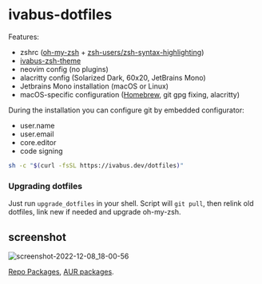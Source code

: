 # ivabus-dotfiles

Features:

- zshrc ([oh-my-zsh](https://ohmyz.sh) + [zsh-users/zsh-syntax-highlighting](https://github.com/zsh-users/zsh-syntax-highlighting))
- [ivabus-zsh-theme](https://github.com/ivabus/ivabus-zsh-theme)
- neovim config (no plugins)
- alacritty config (Solarized Dark, 60x20, JetBrains Mono)
- Jetbrains Mono installation (macOS or Linux)
- macOS-specific configuration ([Homebrew](https://brew.sh), git gpg fixing, alacritty)

During the installation you can configure git by embedded configurator:

 - user.name
 - user.email
 - core.editor
 - code signing

```sh
sh -c "$(curl -fsSL https://ivabus.dev/dotfiles)"
```

### Upgrading dotfiles

Just run `upgrade_dotfiles` in your shell. Script will `git pull`, then relink old dotfiles, link new if needed and upgrade oh-my-zsh.

## screenshot
![screenshot-2022-12-08_18-00-56](https://user-images.githubusercontent.com/71599788/206480281-149dc94e-55f2-462e-bce5-fa386930b52b.png)


[Repo Packages](https://ivabus.dev/pkgs), [AUR packages](https://ivabus.dev/aur).
